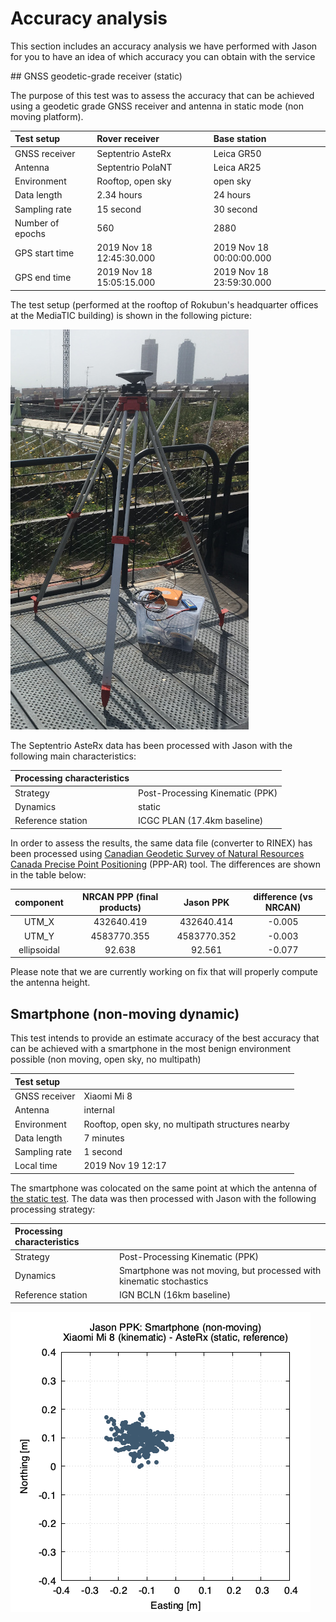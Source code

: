 # Accuracy analysis

This section includes an accuracy analysis we have performed with Jason for
you to have an idea of which accuracy you can obtain with the service

## GNSS geodetic-grade receiver (static)

The purpose of this test was to assess the accuracy that can be achieved using
a geodetic grade GNSS receiver and antenna in static mode (non moving platform).

|Test setup|Rover receiver|Base station
|:----|:------|:------|
|GNSS receiver | Septentrio AsteRx| Leica GR50 |
|Antenna | Septentrio PolaNT | Leica AR25 |
|Environment | Rooftop, open sky| open sky|
|Data length |  2.34 hours | 24 hours |
|Sampling rate | 15 second | 30 second |
|Number of epochs | 560 | 2880 |
|GPS start time | 2019 Nov 18  12:45:30.000 | 2019 Nov 18  00:00:00.000 |
|GPS end time | 2019 Nov 18  15:05:15.000 | 2019 Nov 18  23:59:30.000 |

The test setup (performed at the rooftop of Rokubun's headquarter offices at the
MediaTIC building) is shown in the following picture:

![AsteRx test setup](images/septentrio_static_test_mediatic_updated.jpeg "AsteRx test setup")

The Septentrio AsteRx data has been processed with Jason with the following
main characteristics:

|Processing characteristics||
|:---|:---|
|Strategy| Post-Processing Kinematic (PPK)|
|Dynamics| static |
|Reference station | ICGC PLAN (17.4km baseline) |

In order to assess the results, the same data file (converter to RINEX) has been
processed using [Canadian Geodetic Survey of Natural Resources Canada Precise Point Positioning](https://webapp.geod.nrcan.gc.ca/geod/tools-outils/ppp.php?locale=en) (PPP-AR) 
tool. The differences are shown in the table below:

|component| NRCAN PPP (final products) | Jason PPK | difference (vs NRCAN)|
|:---:|:---:|:----:|:----:|
| UTM_X   |    432640.419      | 432640.414   |    -0.005 |
| UTM_Y   |    4583770.355     |  4583770.352 |    -0.003 |
| ellipsoidal   |   92.638     | 92.561 |    -0.077 |

Please note that we are currently working on fix that will properly compute the antenna height.

## Smartphone (non-moving dynamic)

This test intends to provide an estimate accuracy of the best accuracy that can
be achieved with a smartphone in the most benign environment possible (non moving,
open sky, no multipath)

|Test setup||
|:----|:------|
|GNSS receiver | Xiaomi Mi 8 |
|Antenna | internal |
|Environment | Rooftop, open sky, no multipath structures nearby |
|Data length |  7 minutes |
|Sampling rate | 1 second |
|Local time | 2019 Nov 19  12:17 |

The smartphone was colocated on the same point at which the antenna of
[the static test](#gnss-geodetic-grade-receiver-static). The data was then
processed with Jason with the following processing strategy:

|Processing characteristics||
|:---|:---|
|Strategy| Post-Processing Kinematic (PPK)|
|Dynamics| Smartphone was not moving, but processed with kinematic stochastics |
|Reference station | IGN BCLN (16km baseline) |

![Easting/Northing error (smartphone dynamic)](images/mi8_ppk-kine_BCLN_enu.png "Easting/Northing error: Xiaomi Mi 8 (kinematic) - AsteRx(static)")
